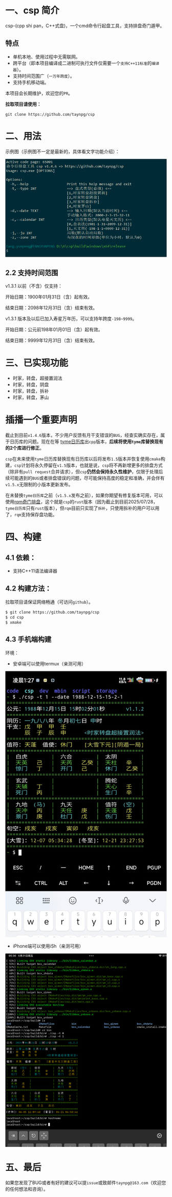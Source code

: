 # 一、csp 简介

csp-(cpp shi pan，C++式盘)，一个cmd命令行起盘工具，支持排盘奇门遁甲。

## 特点

- 单机本地、使用过程中无需联网。
- 跨平台（即本项目编译成二进制可执行文件仅需要一个`支持C++11标准`的`编译器`）。
- 支持时间范围广（`一万年跨度`）。
- 支持手机移动端。

本项目会长期维护，欢迎您的`PR`。

**拉取项目请使用：**

```shell
git clone https://github.com/taynpg/csp
```

# 二、用法

示例图（示例图不一定是最新的，具体看文字功能介绍）：

![示例图片](https://github.com/taynpg/csp/raw/main/images/usage.png)

## 2.2 支持时间范围

v1.3.1 以前（不含）仅支持：

开始日期：1900年01月31日（含）起有效。

结束日期：2098年12月31日（含）结束有效。

v1.3.1 版本及以后已加入寿星万年历，可以支持年跨度`-198~9999`。

开始日期：公元前198年01月01日（含）起有效。

结束日期：9999年12月31日（含）结束有效。


# 三、已实现功能

- 时家，转盘，超接置润法
- 时家，转盘，阴盘
- 时家，转盘，拆补
- 时家，转盘，茅山

# 插播一个重要声明

截止到目前`v1.4.6`版本，不少用户反馈有月干支错误的`BUG`，经查实确实存在，属于日历库的问题。现在在等 [tyme日历库](https://6tail.cn/tyme.html)出`cpp`版本，**后续将使用`tyme`库替换现有的2个库进行修正**。

`csp`在未来使用`tyme`日历库替换现有日历库以后将发布`1.5`版本并恢复使用`cmake`构建，`csp`计划将永久停留在`v1.5`版本，也就是说，`csp`将不再新增更多的排盘方式（除非有`pull request`合并请求），但`csp`**仍然会保持永久性维护**，仅限于处理后续可能遇到的`BUG`或者排盘错误的问题，尽可能保持高度的稳定和准确，并会伴有`v1.5.x`无限制的小版本更新发布。

在未替换`tyme日历库`之前（`v1.5.x`发布之前），如果你期望有修复版本可用，可以使用[rqm奇门排盘](https://www.sinxmiao.cn/taynpg/rqm)，这个就是`csp`的`rust`版本（因为截止到目前2025/07/28，`tyme日历库`只有`rust`版本），但`rqm`目前只实现了`拆补`，只使用拆补的用户可以用了，`rqm`支持保存盘功能。

# 四、构建

## 4.1 依赖：

- 支持C++11语法编译器

## 4.2 构建方法：

拉取项目请保证网络畅通（可访问`github`）。

```shell
$ git clone https://github.com/taynpg/csp
$ cd csp
$ xmake
```

## 4.3 手机端构建

环境：

- 安卓端可以使用termux（亲测可用）

![termux](https://github.com/taynpg/csp/raw/main/images/csp_qm_sjzpcjzr_android.jpg)

- iPhone端可以使用iSh（亲测可用）

![iSh](https://github.com/taynpg/csp/raw/main/images/ish.png)

# 五、最后

如果您发现了BUG或者有好的建议可以提`issue`或致邮件`taynpg@163.com`（欢迎您的任何想法和咨询）。
